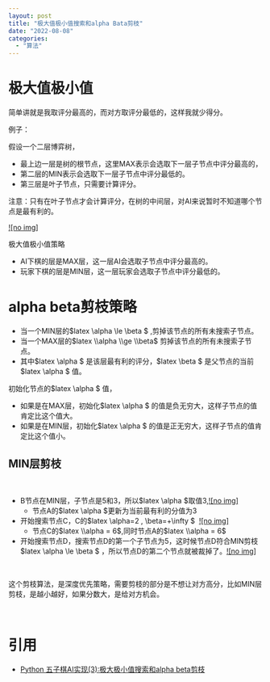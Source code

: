 ```yaml
---
layout: post
title: "极大值极小值搜索和alpha Bata剪枝"
date: "2022-08-08"
categories: 
  - "算法"
---
```


# 极大值极小值

简单讲就是我取评分最高的，而对方取评分最低的，这样我就少得分。

例子：

假设一个二层博弈树，

- 最上边一层是树的根节点，这里MAX表示会选取下一层子节点中评分最高的，
- 第二层的MIN表示会选取下一层子节点中评分最低的。
- 第三层是叶子节点，只需要计算评分。

注意：只有在叶子节点才会计算评分，在树的中间层，对AI来说暂时不知道哪个节点是最有利的。

[![no img]](http://127.0.0.1/?attachment_id=4658)

极大值极小值策略

- AI下棋的层是MAX层，这一层AI会选取子节点中评分最高的。
- 玩家下棋的层是MIN层，这一层玩家会选取子节点中评分最低的。

# alpha beta剪枝策略

- 当一个MIN层的$latex \\alpha \\le \\beta $ ,剪掉该节点的所有未搜索子节点。
- 当一个MAX层的$latex \\alpha \\ge \\beta$ 剪掉该节点的所有未搜索子节点。
- 其中$latex \\alpha $ 是该层最有利的评分，$latex \\beta $ 是父节点的当前$latex \\alpha $ 值。

初始化节点的$latex \\alpha $ 值，

- 如果是在MAX层，初始化$latex \\alpha $ 的值是负无穷大，这样子节点的值肯定比这个值大。
- 如果是在MIN层，初始化$latex \\alpha $ 的值是正无穷大，这样子节点的值肯定比这个值小。

## MIN层剪枝

 

- B节点在MIN层，子节点是5和3，所以$latex \\alpha $取值3,[![no img]](http://127.0.0.1/?attachment_id=4659)
    - 节点A的$latex \\alpha $更新为当前最有利的分值为3
- 开始搜索节点C，C的$latex \\alpha=2 , \\beta=+\\infty $  [![no img]](http://127.0.0.1/?attachment_id=4660)
    - 节点C的$latex \\alpha = 6$,同时节点A的$latex \\alpha = 6$
- 开始搜索节点D，搜索节点D的第一个子节点为5，这时候节点D符合MIN剪枝 $latex \\alpha \\le \\beta $ ，所以节点D的第二个节点就被裁掉了。[![no img]](http://127.0.0.1/?attachment_id=4661)

 

这个剪枝算法，是深度优先策略，需要剪枝的部分是不想让对方高分，比如MIN层剪枝，是越小越好，如果分数大，是给对方机会。

 

# 引用

- [Python 五子棋AI实现(3):极大极小值搜索和alpha beta剪枝](https://blog.csdn.net/marble_xu/article/details/90647361)
